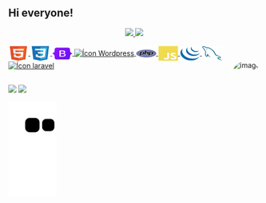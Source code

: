 <!--
### Hi there 👋

**Joedson-Bomfim/Joedson-Bomfim** is a ✨ _special_ ✨ repository because its `README.md` (this file) appears on your GitHub profile.

Here are some ideas to get you started:

- 🔭 I’m currently working on ...
- 🌱 I’m currently learning ...
- 👯 I’m looking to collaborate on ...
- 🤔 I’m looking for help with ...
- 💬 Ask me about ...
- 📫 How to reach me: ...
- 😄 Pronouns: ...
- ⚡ Fun fact: ...
-->

## Hi everyone!
<div align="center">
  <a href="https://github.com/Joedson-Bomfim">
  <img height="160em" src="https://github-readme-stats.vercel.app/api?username=Joedson-Bomfim&show_icons=true&theme=gotham&include_all_commits=true&count_private=true"/>
  <img height="160em" src="https://github-readme-stats.vercel.app/api/top-langs/?username=Joedson-Bomfim&layout=compact&langs_count=7&theme=gotham&hide=Java"/>
</div>
<div style="display: inline_block"><br>  
  <img align="center" alt="Icon HTML" title="HTML" height="30" width="40" src="https://raw.githubusercontent.com/devicons/devicon/master/icons/html5/html5-original.svg">
  <img align="center" alt="Ícon CSS" title="CSS" height="30" width="40" src="https://raw.githubusercontent.com/devicons/devicon/master/icons/css3/css3-original.svg">
  <img align="center" alt="Ícon bootstrap" title="Bootstrap" height="30" width="40" src="https://raw.githubusercontent.com/devicons/devicon/master/icons/bootstrap/bootstrap-original.svg">
  <img align="center" alt="Ícon Wordpress" title="WordPress" height="30" width="40" src="https://img.icons8.com/color/512/wordpress.png">
  <img align="center" alt="Ícon PHP" title="PHP" height="30" width="40" src="https://raw.githubusercontent.com/devicons/devicon/master/icons/php/php-original.svg">
  <img align="center" alt="Icon Javasript" title="JavaScript" height="30" width="40" src="https://raw.githubusercontent.com/devicons/devicon/master/icons/javascript/javascript-plain.svg">
  <img align="center" alt="Icon Jquery" title="Jquery" height="30" width="40" src="https://raw.githubusercontent.com/devicons/devicon/master/icons/jquery/jquery-original.svg">
  <img align="center" alt="Ícon mysql" title="MySQL" height="30" width="40" src="https://raw.githubusercontent.com/devicons/devicon/master/icons/mysql/mysql-original.svg">
  <img align="center" alt="Ícon laravel" title="Laravel" height="30" width="40" src="https://img.icons8.com/fluency/96/000000/laravel.png">
  <!--
  <img align="center" alt="Ícon figma" height="30" width="40" src="https://raw.githubusercontent.com/devicons/devicon/master/icons/figma/figma-original.svg">
  <img align="center" alt="Ícon android com java" height="30" width="40" src="https://raw.githubusercontent.com/devicons/devicon/master/icons/android/android-original.svg">
  <img align="center" alt="Ícon java" height="30" width="40" src="https://raw.githubusercontent.com/devicons/devicon/master/icons/java/java-original.svg">
  -->
  <img align="right" alt="image" height="150" style="border-radius:50px;" src="https://media.giphy.com/media/WFZvB7VIXBgiz3oDXE/giphy.gif">
</div>
  
  ##
 
<div> 
  <a href="https://www.linkedin.com/in/joedson-bomfim/" target="_blank"><img src="https://img.shields.io/badge/-LinkedIn-%230077B5?style=for-the-badge&logo=linkedin&logoColor=white" target="_blank"></a> 
  <a href = "mailto:joedsoncte@gmail.com"><img src="https://img.shields.io/badge/-Gmail-%23333?style=for-the-badge&logo=gmail&logoColor=white" target="_blank"></a>
 
  ![Snake animation](https://github.com/rafaballerini/rafaballerini/blob/output/github-contribution-grid-snake.svg)
 
</div>

